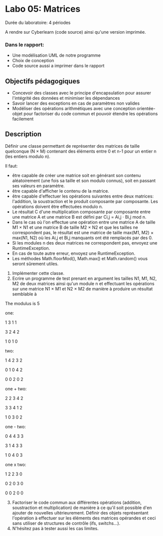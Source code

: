 # Labo 05: Matrices

Durée du laboratoire: 4 périodes

A rendre sur Cyberlearn (code source) ainsi qu'une version imprimée.

### Dans le rapport:
- Une modélisation UML de notre programme
- Choix de conception
- Code source aussi a imprimer dans le rapport

## Objectifs pédagogiques
- Concevoir des classes avec le principe d'encapsulation pour assurer l'intégrité des données et minimiser les dépendances
- Savoir lancer des exceptions en cas de paramètres non valides
- Modéliser des opérations arithmétiques avec une conception orientée-objet pour factoriser du code commun et pouvoir étendre les opérations facilement

## Description

Définir une classe permettant de représenter des matrices de taille quelconque (N × M) contenant des éléments entre 0 et n-1 pour un entier n (les entiers modulo n).

Il faut:
- être capable de créer une matrice soit en générant son contenu aléatoirement (une fois sa taille et son modulo connus), soit en passant ses valeurs en paramètre.
- être capable d'afficher le contenu de la matrice.
- être capable d'effectuer les opérations suivantes entre deux matrices: l'addition, la soustraction et le produit composante par composante. Les opérations doivent être effectuées modulo n.
- Le résultat C d'une multiplication composante par composante entre une matrice A et une matrice B est défini par Ci,j = Ai,j ⋅ Bi,j mod n.
- Dans le cas où l'on effectue une opération entre une matrice A de taille M1 × N1 et une matrice B de taille M2 × N2 et que les tailles ne correspondent pas, le résultat est une matrice de taille max(M1, M2) × max(N1, N2) où les Ai,j et Bi,j manquants ont été remplacés par des 0.
- Si les modules n des deux matrices ne correspondent pas, envoyez une RuntimeException.
- En cas de toute autre erreur, envoyez une RuntimeException.
- Les méthodes Math.floorMod(), Math.max() et Math.random() vous seront sûrement utiles.

1. Implémenter cette classe.
2. Ecrire un programme de test prenant en argument les tailles N1, M1, N2, M2 de deux matrices ainsi qu'un module n et effectuant les opérations sur une matrice N1 × M1 et N2 × M2 de manière à produire un résultat semblable à

The modulus is 5

one:

1 3 1 1 

3 2 4 2 

1 0 1 0 


two:

1 4 2 3 2 

0 1 0 4 2 

0 0 2 0 2 


one + two:

2 2 3 4 2 

3 3 4 1 2 

1 0 3 0 2 


one - two:

0 4 4 3 3 

3 1 4 3 3 

1 0 4 0 3 

one x two:

1 2 2 3 0 

0 2 0 3 0 

0 0 2 0 0 

3. Factoriser le code commun aux différentes opérations (addition, soustraction et multiplication) de manière à ce qu'il soit possible d'en ajouter de nouvelles ultérieurement. Définir des objets représentant l'opération à effectuer sur les éléments des matrices opérandes et ceci sans utiliser de structures de contrôle (ifs, switchs...).
4. N'hésitez pas à tester aussi les cas limites.
